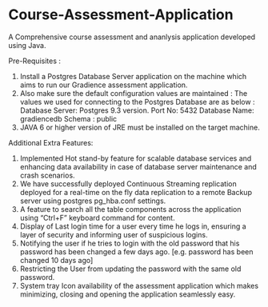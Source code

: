 Course-Assessment-Application
=============================

A Comprehensive course assessment and ananlysis application developed using Java.

Pre-Requisites : 
1.	Install a Postgres Database Server application on the machine which aims to run our Gradience assessment application.
2.	Also make sure the default configuration values are maintained : 
The values we used for connecting to the Postgres Database are as below :
Database Server: Postgres 9.3 version.
Port No: 5432
Database Name: gradiencedb
Schema : public
3.	JAVA 6 or higher version of JRE must be installed on the target machine.


Additional Extra Features:
1.	Implemented Hot stand-by feature for scalable database services and enhancing data availability in case of database server maintenance and crash scenarios.
2.	We have successfully deployed Continuous Streaming replication deployed for a real-time on the fly data replication to a remote Backup server using postgres pg_hba.conf settings.
3.	A feature to search all the table components across the application using “Ctrl+F” keyboard command for content.
4.	Display of Last login time for a user every time he logs in, ensuring a layer of security and informing user of suspicious logins.
5.	Notifying the user if he tries to login with the old password that his password has been changed a few days ago. [e.g. password has been changed 10 days ago]
6.	Restricting the User from updating the password with the same old password.
7.	System tray Icon availability of the assessment application which makes minimizing, closing and opening the application seamlessly easy.
